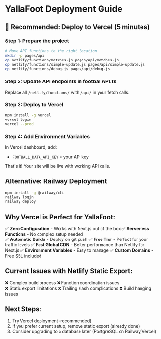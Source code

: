 # YallaFoot Deployment Guide

## 🚀 Recommended: Deploy to Vercel (5 minutes)

### Step 1: Prepare the project
```bash
# Move API functions to the right location
mkdir -p pages/api
cp netlify/functions/matches.js pages/api/matches.js
cp netlify/functions/simple-update.js pages/api/simple-update.js
cp netlify/functions/debug.js pages/api/debug.js
```

### Step 2: Update API endpoints in footballAPI.ts
Replace all `/netlify/functions/` with `/api/` in your fetch calls.

### Step 3: Deploy to Vercel
```bash
npm install -g vercel
vercel login
vercel --prod
```

### Step 4: Add Environment Variables
In Vercel dashboard, add:
- `FOOTBALL_DATA_API_KEY` = your API key

That's it! Your site will be live with working API calls.

## Alternative: Railway Deployment

```bash
npm install -g @railway/cli
railway login
railway deploy
```

## Why Vercel is Perfect for YallaFoot:

✅ **Zero Configuration** - Works with Next.js out of the box
✅ **Serverless Functions** - No complex setup needed  
✅ **Automatic Builds** - Deploy on git push
✅ **Free Tier** - Perfect for your traffic levels
✅ **Fast Global CDN** - Better performance than Netlify for Next.js
✅ **Environment Variables** - Easy to manage
✅ **Custom Domains** - Free SSL included

## Current Issues with Netlify Static Export:
❌ Complex build process
❌ Function coordination issues  
❌ Static export limitations
❌ Trailing slash complications
❌ Build hanging issues

## Next Steps:
1. Try Vercel deployment (recommended)
2. If you prefer current setup, remove static export (already done)
3. Consider upgrading to a database later (PostgreSQL on Railway/Vercel)